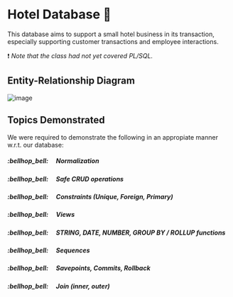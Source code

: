 # Hotel Database 	:hotel:
This database aims to support a small hotel business in its transaction, especially supporting customer transactions and employee interactions.

:exclamation: *Note that the class had not yet covered PL/SQL.*

## Entity-Relationship Diagram
![image](https://user-images.githubusercontent.com/105399768/225158516-0897cd12-86fb-4efd-bfb7-2f980a9525ab.png)

## Topics Demonstrated
We were required to demonstrate the following in an appropiate manner w.r.t. our database:
<h5>:bellhop_bell: &emsp;Normalization
<h5>:bellhop_bell: &emsp;Safe CRUD operations
<h5>:bellhop_bell: &emsp;Constraints (Unique, Foreign, Primary)
<h5>:bellhop_bell: &emsp;Views
<h5>:bellhop_bell: &emsp;STRING, DATE, NUMBER, GROUP BY / ROLLUP functions
<h5>:bellhop_bell: &emsp;Sequences
<h5>:bellhop_bell: &emsp;Savepoints, Commits, Rollback
<h5>:bellhop_bell: &emsp;Join (inner, outer)


